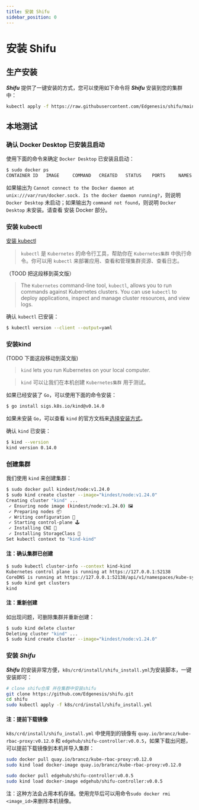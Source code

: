 ```yaml
---
title: 安装 Shifu
sidebar_position: 0
---
```


# 安装 Shifu

## 生产安装

***Shifu*** 提供了一键安装的方式，您可以使用如下命令将 ***Shifu*** 安装到您的集群中：

```bash
kubectl apply -f https://raw.githubusercontent.com/Edgenesis/shifu/main/k8s/crd/install/shifu_install.yml
```

## 本地测试

### 确认 Docker Desktop 已安装且启动

使用下面的命令来确定 `Docker Desktop` 已安装且启动：

```bash
$ sudo docker ps
CONTAINER ID   IMAGE     COMMAND   CREATED   STATUS    PORTS     NAMES
```

如果输出为 `Cannot connect to the Docker daemon at unix:///var/run/docker.sock. Is the docker daemon running?`，则说明 `Docker Desktop` 未启动；如果输出为 `command not found`，则说明 `Docker Desktop` 未安装。请查看 安装 Docker 部分。

### 安装 kubectl

[安装 kubectl](https://kubernetes.io/docs/tasks/tools/)

> `kubectl` 是 `Kubernetes` 的命令行工具，帮助你在 `Kubernetes集群` 中执行命令。你可以用 `kubectl` 来部署应用、查看和管理集群资源、查看日志。

（TOOD 把这段移到英文版）

> The `Kubernetes` command-line tool, `kubectl`, allows you to run commands against Kubernetes clusters. You can use `kubectl` to deploy applications, inspect and manage cluster resources, and view logs.

确认 `kubectl` 已安装：

```bash
$ kubectl version --client --output=yaml
```

### 安装kind

(TODO 下面这段移动到英文版)

> `kind` lets you run Kubernetes on your local computer.

> `kind` 可以让我们在本机创建 `Kubernetes集群` 用于测试。

如果已经安装了 `Go`，可以使用下面的命令安装：

```bash
$ go install sigs.k8s.io/kind@v0.14.0
```

如果未安装 `Go`，可以查看 `kind` 的官方文档来[选择安装方式](https://kind.sigs.k8s.io/docs/user/quick-start#installation)。

确认 `kind` 已安装：

```bash
$ kind --version
kind version 0.14.0
```

### 创建集群

我们使用 `kind` 来创建集群：

```bash
$ sudo docker pull kindest/node:v1.24.0
$ sudo kind create cluster --image="kindest/node:v1.24.0"
Creating cluster "kind" ...
 ✓ Ensuring node image (kindest/node:v1.24.0) 🖼
 ✓ Preparing nodes 📦
 ✓ Writing configuration 📜
 ✓ Starting control-plane 🕹️
 ✓ Installing CNI 🔌
 ✓ Installing StorageClass 💾
Set kubectl context to "kind-kind"
```

#### 注：确认集群已创建

```bash
$ sudo kubectl cluster-info --context kind-kind
Kubernetes control plane is running at https://127.0.0.1:52138
CoreDNS is running at https://127.0.0.1:52138/api/v1/namespaces/kube-system/services/kube-dns:dns/proxy
$ sudo kind get clusters
kind
```

#### 注：重新创建

如出现问题，可删除集群并重新创建：

```bash
$ sudo kind delete cluster
Deleting cluster "kind" ...
$ sudo kind create cluster --image="kindest/node:v1.24.0"
```

### 安装 ***Shifu***

***Shifu*** 的安装非常方便，`k8s/crd/install/shifu_install.yml`为安装脚本，一键安装即可：

```bash
# clone shifu仓库 并在集群中安装shifu
git clone https://github.com/Edgenesis/shifu.git
cd shifu
sudo kubectl apply -f k8s/crd/install/shifu_install.yml
```

#### 注：提前下载镜像

`k8s/crd/install/shifu_install.yml` 中使用到的镜像有 `quay.io/brancz/kube-rbac-proxy:v0.12.0` 和 `edgehub/shifu-controller:v0.0.5`，如果下载出问题，可以提前下载镜像到本机并导入集群：

```bash
sudo docker pull quay.io/brancz/kube-rbac-proxy:v0.12.0
sudo kind load docker-image quay.io/brancz/kube-rbac-proxy:v0.12.0

sudo docker pull edgehub/shifu-controller:v0.0.5
sudo kind load docker-image edgehub/shifu-controller:v0.0.5
```

注：这种方法会占用本机存储。使用完毕后可以用命令`sudo docker rmi <image_id>`来删除本机镜像。

